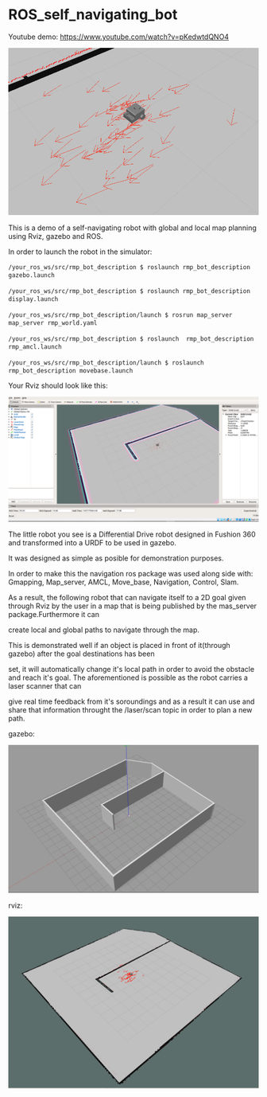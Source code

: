 # ROS_self_navigating_bot

Youtube demo: https://www.youtube.com/watch?v=pKedwtdQNO4

![0](images/bot_pic.PNG)

This is a demo of a self-navigating robot with global and local map planning using Rviz, gazebo and ROS.

In order to launch the robot in the simulator:
    
    /your_ros_ws/src/rmp_bot_description $ roslaunch rmp_bot_description gazebo.launch

    /your_ros_ws/src/rmp_bot_description $ roslaunch rmp_bot_description display.launch

    /your_ros_ws/src/rmp_bot_description/launch $ rosrun map_server map_server rmp_world.yaml

    /your_ros_ws/src/rmp_bot_description $ roslaunch  rmp_bot_description rmp_amcl.launch

    /your_ros_ws/src/rmp_bot_description/launch $ roslaunch  rmp_bot_description movebase.launch

<!-- ![1](images/commands%20required.PNG) -->

Your Rviz should look like this:

![2](images/rviz.PNG)


The little robot you see is a Differential Drive robot designed in Fushion 360 and transformed into a URDF to be used in gazebo.

It was designed as simple as posible for demonstration purposes.


In order to make this the navigation ros package was used along side with: Gmapping, Map_server, AMCL, Move_base, Navigation, Control, Slam.

As a result, the following robot that can navigate itself to a 2D goal given through Rviz by the user in a map that is being published by the mas_server package.Furthermore it can 

create local and global paths to navigate through the map. 


This is demonstrated well if an object is placed in front of it(through gazebo) after the goal destinations has been 

set, it will automatically change it's local path in order to avoid the obstacle and reach it's goal. The aforementioned is possible as the robot carries a laser scanner that can 

give real time feedback from it's soroundings and as a result it can use and share that information throught the /laser/scan topic in order to plan a new path.  

gazebo: 

![3](images/gazebo_room.PNG)

rviz:

![3](images/rviz_room.PNG)
